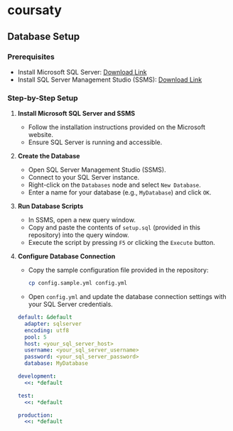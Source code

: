 # coursaty

## Database Setup

### Prerequisites
- Install Microsoft SQL Server: [Download Link](https://www.microsoft.com/en-us/sql-server/sql-server-downloads)
- Install SQL Server Management Studio (SSMS): [Download Link](https://docs.microsoft.com/en-us/sql/ssms/download-sql-server-management-studio-ssms)

### Step-by-Step Setup

1. **Install Microsoft SQL Server and SSMS**
   - Follow the installation instructions provided on the Microsoft website.
   - Ensure SQL Server is running and accessible.

2. **Create the Database**
   - Open SQL Server Management Studio (SSMS).
   - Connect to your SQL Server instance.
   - Right-click on the `Databases` node and select `New Database`.
   - Enter a name for your database (e.g., `MyDatabase`) and click `OK`.

3. **Run Database Scripts**
   - In SSMS, open a new query window.
   - Copy and paste the contents of `setup.sql` (provided in this repository) into the query window.
   - Execute the script by pressing `F5` or clicking the `Execute` button.

4. **Configure Database Connection**
   - Copy the sample configuration file provided in the repository:
     ```bash
     cp config.sample.yml config.yml
     ```
   - Open `config.yml` and update the database connection settings with your SQL Server credentials.

   ```yaml
   default: &default
     adapter: sqlserver
     encoding: utf8
     pool: 5
     host: <your_sql_server_host>
     username: <your_sql_server_username>
     password: <your_sql_server_password>
     database: MyDatabase

   development:
     <<: *default

   test:
     <<: *default

   production:
     <<: *default
